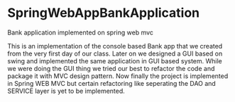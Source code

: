 # SpringWebAppBankApplication
Bank application implemented on spring web mvc

This is an implementation of the console based Bank app that we created from the very first day of our class. Later on we designed a GUI based on swing and implemented the same application in GUI based system.
While we were doing the GUI thing we tried our best to refactor the code and package it with MVC design pattern.
Now finally the project is implemented in Spring WEB MVC but certain refactoring like seperating the DAO and SERVICE layer is yet to be implemented.


